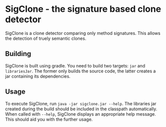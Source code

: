 # SigClone - the signature based clone detector

SigClone is a clone detector comparing only method signatures.
This allows the detection of truely semantic clones.

## Building

SigClone is built using gradle.
You need to build two targets: `jar` and `librariesJar`.
The former only builds the source code, the latter creates a jar containing its dependencies.

## Usage

To execute SigClone, run `java -jar sigclone.jar --help`.
The libraries jar created during the build should be included in the classpath automatically.
When called with `--help`, SigClone displays an appropriate help message.
This should aid you with the further usage.


